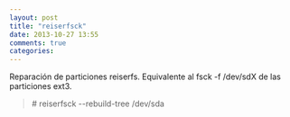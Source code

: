 ```yaml
---
layout: post
title: "reiserfsck"
date: 2013-10-27 13:55
comments: true
categories: 
---
```

Reparación de particiones reiserfs. Equivalente al fsck -f /dev/sdX de las particiones ext3.

>\# reiserfsck --rebuild-tree /dev/sda

